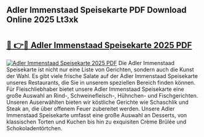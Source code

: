 ## Adler Immenstaad Speisekarte PDF Download Online 2025 Lt3xk

# <h2><a href="http://gcd4px.nevu.top/?p=Adler+Immenstaad+Speisekarte">🔗 👉🔴 Adler Immenstaad Speisekarte 2025 PDF</a></h2>

[![Adler Immenstaad Speisekarte 2025 PDF](https://i.imgur.com/dBaPXMq.png)](http://gcd4px.nevu.top/?p=Adler+Immenstaad+Speisekarte)
Die Adler Immenstaad Speisekarte ist nicht nur eine Liste von Gerichten, sondern auch die Kunst der Wahl. Es gibt viele frische Salate auf der Adler Immenstaad Speisekarte unseres Restaurants, die Sie in unserem speziellen Bereich finden können. Für Fleischliebhaber bietet unsere Adler Immenstaad Speisekarte eine große Auswahl an Rind-, Schweinefleisch-, Hühnchen- und Fischgerichten. Unseren Auserwählten bieten wir köstliche Gerichte wie Schaschlik und Steak an, die über offenem Feuer zubereitet werden. Unsere Adler Immenstaad Speisekarte umfasst eine große Auswahl an Desserts, von klassischen Torten und Kuchen bis hin zu exquisiten Crème Brûlée und Schokoladentörtchen.
